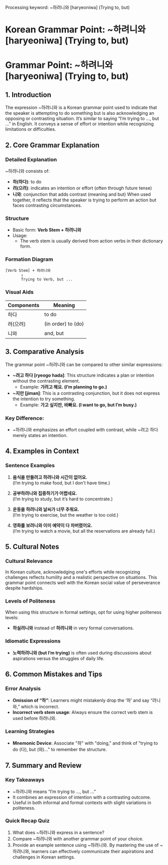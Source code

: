 Processing keyword: ~하려니와 [haryeoniwa] (Trying to, but)
# Korean Grammar Point: ~하려니와 [haryeoniwa] (Trying to, but)
# Grammar Point: ~하려니와 [haryeoniwa] (Trying to, but)
## 1. Introduction
The expression ~하려니와 is a Korean grammar point used to indicate that the speaker is attempting to do something but is also acknowledging an opposing or contrasting situation. It’s similar to saying “I’m trying to …, but …” in English. It conveys a sense of effort or intention while recognizing limitations or difficulties.
## 2. Core Grammar Explanation 
### Detailed Explanation
~하려니와 consists of:
- **하(하다)**: to do
- **려(으려)**: indicates an intention or effort (often through future tense)
- **니와**: conjunction that adds contrast (meaning and but)
When used together, it reflects that the speaker is trying to perform an action but faces contrasting circumstances.
### Structure
- Basic form: **Verb Stem + 하려니와**
- Usage: 
  - The verb stem is usually derived from action verbs in their dictionary form.
  
### Formation Diagram
```
[Verb Stem] + 하려니와
       ↓
       Trying to Verb, but ...
```
### Visual Aids
| Components     | Meaning                     |
|----------------|-----------------------------|
| 하다           | to do                       |
| 려(으려)      | (in order) to (do)         |
| 니와          | and, but                    |
## 3. Comparative Analysis
The grammar point ~하려니와 can be compared to other similar expressions:
- **~려고 하다 [ryeogo hada]**: This structure indicates a plan or intention without the contrasting element.
  - Example: **가려고 해요. (I’m planning to go.)**
- **~지만 [jiman]**: This is a contrasting conjunction, but it does not express the intention to try something.
  - Example: **가고 싶지만, 바빠요. (I want to go, but I’m busy.)**
### Key Difference:
- ~하려니와 emphasizes an effort coupled with contrast, while ~려고 하다 merely states an intention.
## 4. Examples in Context
### Sentence Examples
1. **음식을 만들려고 하려니와 시간이 없어요.**  
   (I’m trying to make food, but I don't have time.)
   
2. **공부하려니와 집중하기가 어렵네요.**  
   (I’m trying to study, but it’s hard to concentrate.)
3. **운동을 하려니와 날씨가 너무 추워요.**  
   (I’m trying to exercise, but the weather is too cold.)
4. **영화를 보려니와 이미 예약이 다 차버렸어요.**  
   (I’m trying to watch a movie, but all the reservations are already full.)
## 5. Cultural Notes
### Cultural Relevance
In Korean culture, acknowledging one's efforts while recognizing challenges reflects humility and a realistic perspective on situations. This grammar point connects well with the Korean social value of perseverance despite hardships.
### Levels of Politeness
When using this structure in formal settings, opt for using higher politeness levels:
- **하실려니와** instead of **하려니와** in very formal conversations.
### Idiomatic Expressions
- **노력하려니와 (but I’m trying)** is often used during discussions about aspirations versus the struggles of daily life.
## 6. Common Mistakes and Tips
### Error Analysis
- **Omission of “하”**: Learners might mistakenly drop the ‘하’ and say “려니와,” which is incorrect.
- **Incorrect verb stem usage**: Always ensure the correct verb stem is used before 하려니와.
### Learning Strategies
- **Mnemonic Device**: Associate "하" with "doing," and think of "trying to do (다), but (와)..." to remember the structure.
## 7. Summary and Review
### Key Takeaways
- ~하려니와 means “I’m trying to …, but …”
- It combines an expression of intention with a contrasting outcome.
- Useful in both informal and formal contexts with slight variations in politeness.
### Quick Recap Quiz
1. What does ~하려니와 express in a sentence?
2. Compare ~하려니와 with another grammar point of your choice.
3. Provide an example sentence using ~하려니와.
By mastering the use of ~하려니와, learners can effectively communicate their aspirations and challenges in Korean settings.
